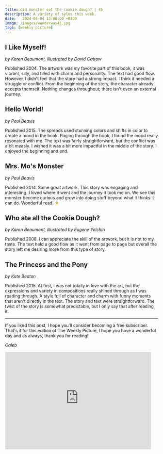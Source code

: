 ```yaml
---
title: did monster eat the cookie dough? | 46
description: A variety of syles this week.
date:   2024-06-04 13:00:00 +0300
image: /images/wanderway46.jpg
tags: [weekly picture]
---
```


## I Like Myself!
*by Karen Beaumont, illustrated by David Catrow*

Published 2004. The artwork was my favorite part of this book, it was vibrant, silly, and filled with charm and personality. The text had good flow. However, I didn't feel that the story had a strong impact. I think it needed a struggle or conflict. From the beginning of the story, the character already accepts themself. Nothing changes throughout; there isn't even an external journey. 
 
## Hello World!
*by Paul Beavis*

Published 2015. The spreads used stunning colors and shifts in color to create a mood in the book. Paging through the book, I found the mood really resonated with me. The text was fairly straightforward, but the conflict was a bit measly. I wished it was a bit more impactful in the middle of the story. I enjoyed the beginning and end. 
 
## Mrs. Mo's Monster
*by Paul Beavis*

Published 2014. Same great artwork. This story was engaging and interesting. I loved where it went and the journey it took me on. We see this monster become curious and grow into doing stuff beyond what it thinks it can do. Wonderful read. <h style="color:#E7A526;">★</h>

## Who ate all the Cookie Dough?
*by Karen Beaumont, illustrated by Eugene Yelchin*

Published 2008. I can appreciate the skill of the artwork, but it is not to my taste. The text held a good flow as it went from page to page but overall the story left me desiring more from this type of story. 
 
## The Princess and the Pony
*by Kate Beaton*

Published 2015. At first, I was not totally in love with the art, but the expressions and variety in compositions really shined through as I was reading through. A style full of character and charm with funny moments that aren't directly in the text. The story and text were straightforward. The twist of the story is somewhat predictable, but I only say that after reading it.

***

If you liked this post, I hope you'll consider becoming a free subscriber. That's it for this edition of The Weekly Picture, I hope you have a wonderful day and as always, thank you for reading!

*Caleb*
    
<iframe src="https://thewanderway.substack.com/embed" width="480" height="320" style="border:1px solid #EEE; background:white;" frameborder="0" scrolling="no"></iframe>

